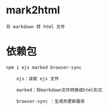 # mark2html

    将 markdown 转 html 文件

# 依赖包

    npm i ejs marked browser-sync

        ejs：读取 ejs 文件

        marked：将markdown文件转换成html形式

        browser-sync ：生成热更新服务
